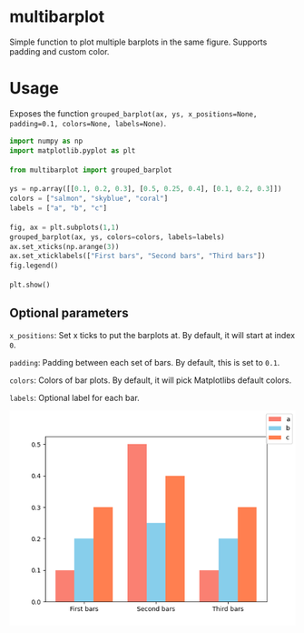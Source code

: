 # multibarplot
Simple function to plot multiple barplots in the same figure. Supports padding and custom color.

# Usage
Exposes the function `grouped_barplot(ax, ys, x_positions=None, padding=0.1, colors=None, labels=None)`.

```python
import numpy as np
import matplotlib.pyplot as plt

from multibarplot import grouped_barplot

ys = np.array([[0.1, 0.2, 0.3], [0.5, 0.25, 0.4], [0.1, 0.2, 0.3]])
colors = ["salmon", "skyblue", "coral"]
labels = ["a", "b", "c"]

fig, ax = plt.subplots(1,1)
grouped_barplot(ax, ys, colors=colors, labels=labels)
ax.set_xticks(np.arange(3))
ax.set_xticklabels(["First bars", "Second bars", "Third bars"])
fig.legend()

plt.show()
```

## Optional parameters
`x_positions`: Set x ticks to put the barplots at. By default, it will start at index `0`.

`padding`: Padding between each set of bars. By default, this is set to `0.1`.

`colors`: Colors of bar plots. By default, it will pick Matplotlibs default colors.

`labels`: Optional label for each bar.

![](example.png)
